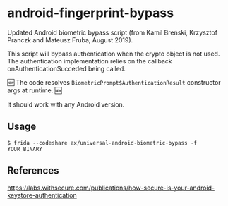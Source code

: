 # android-fingerprint-bypass

Updated Android biometric bypass script (from Kamil Breński, Krzysztof Pranczk and Mateusz Fruba, August 2019).

This script will bypass authentication when the crypto object is not used. The authentication implementation relies on the callback onAuthenticationSucceded being called.

:new: The code resolves `BiometricPrompt$AuthenticationResult` constructor args at runtime. :new: 

It should work with any Android version.

## Usage

```
$ frida --codeshare ax/universal-android-biometric-bypass -f YOUR_BINARY
```

## References 

https://labs.withsecure.com/publications/how-secure-is-your-android-keystore-authentication
